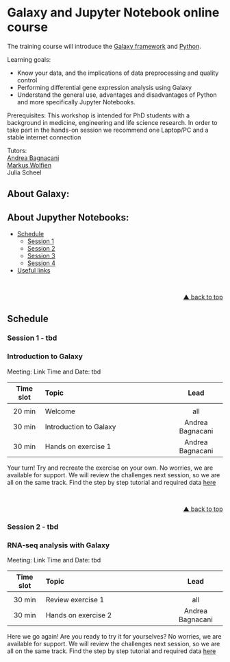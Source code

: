 # Galaxy and Jupyter Notebook online course

The training course will introduce the [Galaxy framework](https://usegalaxy.org) and [Python](www.python.org). 

Learning goals:
- Know your data, and the implications of data preprocessing and quality control
- Performing differential gene expression analysis using Galaxy
- Understand the general use, advantages and disadvantages of Python and more specifically Jupyter Notebooks.

Prerequisites:
This workshop is intended for PhD students with a background in medicine, engineering and life science research. In order to take part in the hands-on session we recommend one Laptop/PC and a stable internet connection

Tutors:  
[Andrea Bagnacani](https://www.sbi.uni-rostock.de/team/detail/andrea-bagnacani)  
[Markus Wolfien](https://www.sbi.uni-rostock.de/team/detail/markus-wolfien)  
Julia Scheel  

## About Galaxy:

## About Jupyther Notebooks:

<div id="top"></div>

- [Schedule](#schedule)
  - [Session 1](#session-1---tbd)
  - [Session 2](#session-2---tbd)
  - [Session 3](#session-3---tbd)
  - [Session 4](#session-4---tbd)
- [Useful links](#useful-links)

<br />
<p align="right"><a href="#top">&#x25B2; back to top</a></p>

## Schedule

### Session 1 - tbd
### Introduction to Galaxy
Meeting: Link
Time and Date: tbd
  
| **Time slot** | **Topic** | **Lead** |
| :---: | :------------------------------- | :---: |
|<img width=100/>|<img width=550/>|<img width=150/>|
| 20 min | Welcome | all |
| 30 min | Introduction to Galaxy |  Andrea Bagnacani  |
| 30 min | Hands on exercise 1 | Andrea Bagnacani |

Your turn! Try and recreate the exercise on your own. No worries, we are available for support. We will review the challenges next session, so we are all on the same track. Find the step by step tutorial and required data [here](https://galaxyproject.github.io/training-material/topics/introduction/tutorials/galaxy-intro-short/tutorial.html)

<br />  
<p align="right"><a href="#top">&#x25B2; back to top</a></p>  

### Session 2 - tbd
### RNA-seq analysis with Galaxy
Meeting: Link
Time and Date: tbd  

| **Time slot** | **Topic** | **Lead** |
| :---: | :------------------------------- | :---: |
|<img width=100/>|<img width=550/>|<img width=150/>|
| 30 min | Review exercise 1 | all |
| 30 min | Hands on exercise 2 |  Andrea Bagnacani  |

Here we go again! Are you ready to try it for yourselves? No worries, we are available for support. We will review the challenges next session, so we are all on the same track. Find the step by step tutorial and required data [here]( https://galaxyproject.github.io/training-material/topics/sequence-analysis/tutorials/quality-control/tutorial.html)
